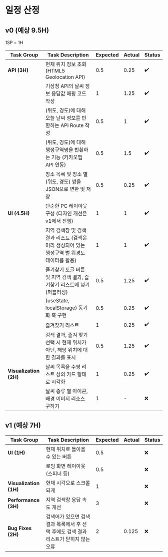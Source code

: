 # 일정 산정

## v0 (예상 9.5H)

1SP = 1H

| Task Group             | Task Description                                                                             | Expected | Actual | Status |
| ---------------------- | -------------------------------------------------------------------------------------------- | -------- | ------ | ------ |
| **API (3H)**           | 현재 위치 정보 조회 (HTML5 Geolocation API)                                                  | 0.5      | 0.25   | ✔️     |
|                        | 기상청 API의 날씨 정보 응답값 매핑 코드 작성                                                 | 1        | 1.25   | ✔️     |
|                        | (위도, 경도)에 대해 오늘 날씨 정보를 반환하는 API Route 작성                                 | 0.5      | 1      | ✔️     |
|                        | (위도, 경도)에 대해 행정구역명을 반환하는 기능 (카카오맵 API 연동)                           | 0.5      | 1.5    | ✔️     |
|                        | 장소 목록 및 장소 별 (위도, 경도) 쌍을 JSON으로 변환 및 저장                                 | 0.5      | 0.25   | ✔️     |
| **UI (4.5H)**          | 단순한 PC 레이아웃 구성 (디자인 개선은 v1에서 진행)                                          | 1        | 1      | ✔️     |
|                        | 지역 검색창 및 검색 결과 리스트 (검색은 미리 생성되어 있는 행정구역 별 위경도 데이터를 활용) | 1        | 1      | ✔️     |
|                        | 즐겨찾기 토글 버튼 및 지역 검색 결과, 즐겨찾기 리스트에 넣기 (퍼블리싱)                      | 0.5      | 1.25   | ✔️     |
|                        | (useState, localStorage) 동기화 훅 구현                                                      | 0.5      | 0.25   | ✔️     |
|                        | 즐겨찾기 리스트                                                                              | 1        | 0.25   | ✔️     |
|                        | 검색 결과, 즐겨 찾기 선택 시 현재 위치가 아닌, 해당 위치에 대한 결과를 표시                  | 0.5      | 1.25   | ✔️     |
| **Visualization (2H)** | 날씨 목록을 수평 리스트 상의 카드 형태로 시각화                                              | 1        | 0.25   | ✔️     |
|                        | 날씨 종류 별 아이콘, 배경 이미지 리소스 구하기                                               | 1        | -      | ❌     |

## v1 (예상 7H)

| Task Group             | Task Description                                                                      | Expected | Actual | Status |
| ---------------------- | ------------------------------------------------------------------------------------- | -------- | ------ | ------ |
| **UI (1H)**            | 현재 위치로 돌아올 수 있는 버튼                                                       | 0.5      |        | ❌     |
|                        | 로딩 화면 레이아웃 (스피너 등)                                                        | 0.5      |        | ❌     |
| **Visualization (1H)** | 현재 시각으로 스크롤되게                                                              | 1        |        | ❌     |
| **Performance (3H)**   | 지역 검색창 응답 속도 개선                                                            | 3        |        | ❌     |
| **Bug Fixes (2H)**     | 검색어가 있으면 검색 결과 목록에서 후 선택 후에도 검색 결과 리스트가 닫히지 않는 오류 | 2        | 0.125  | ❌     |
